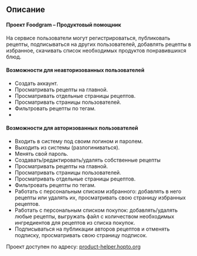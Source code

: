 ## Описание

#### Проект Foodgram – Продуктовый помощник
На сервисе пользователи могут регистрироваться, публиковать рецепты, подписываться
на других пользователей, добавлять рецепты в избранное, скачивать список необходимых
продуктов понравившихся блюд.

#### Возможности для неавторизованных пользователей
- Создать аккаунт.
- Просматривать рецепты на главной.
- Просматривать отдельные страницы рецептов.
- Просматривать страницы пользователей.
- Фильтровать рецепты по тегам.
- 
#### Возможности для авторизованных пользователей
- Входить в систему под своим логином и паролем.
- Выходить из системы (разлогиниваться).
- Менять свой пароль.
- Создавать/редактировать/удалять собственные рецепты
- Просматривать рецепты на главной.
- Просматривать страницы пользователей.
- Просматривать отдельные страницы рецептов.
- Фильтровать рецепты по тегам.
- Работать с персональным списком избранного: добавлять в него рецепты или удалять их, просматривать свою страницу избранных рецептов.
- Работать с персональным списком покупок: добавлять/удалять любые рецепты, выгружать файл с количеством необходимых ингредиентов для рецептов из списка покупок.
- Подписываться на публикации авторов рецептов и отменять подписку, просматривать свою страницу подписок.


Проект доступен по адресу: [product-helper.hopto.org](https://product-helper.hopto.org/)

